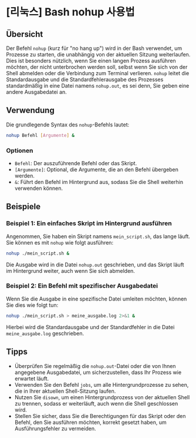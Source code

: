 # [리눅스] Bash nohup 사용법

## Übersicht
Der Befehl `nohup` (kurz für "no hang up") wird in der Bash verwendet, um Prozesse zu starten, die unabhängig von der aktuellen Sitzung weiterlaufen. Dies ist besonders nützlich, wenn Sie einen langen Prozess ausführen möchten, der nicht unterbrochen werden soll, selbst wenn Sie sich von der Shell abmelden oder die Verbindung zum Terminal verlieren. `nohup` leitet die Standardausgabe und die Standardfehlerausgabe des Prozesses standardmäßig in eine Datei namens `nohup.out`, es sei denn, Sie geben eine andere Ausgabedatei an.

## Verwendung
Die grundlegende Syntax des `nohup`-Befehls lautet:

```bash
nohup Befehl [Argumente] &
```

### Optionen
- `Befehl`: Der auszuführende Befehl oder das Skript.
- `[Argumente]`: Optional, die Argumente, die an den Befehl übergeben werden.
- `&`: Führt den Befehl im Hintergrund aus, sodass Sie die Shell weiterhin verwenden können.

## Beispiele
### Beispiel 1: Ein einfaches Skript im Hintergrund ausführen
Angenommen, Sie haben ein Skript namens `mein_script.sh`, das lange läuft. Sie können es mit `nohup` wie folgt ausführen:

```bash
nohup ./mein_script.sh &
```

Die Ausgabe wird in die Datei `nohup.out` geschrieben, und das Skript läuft im Hintergrund weiter, auch wenn Sie sich abmelden.

### Beispiel 2: Ein Befehl mit spezifischer Ausgabedatei
Wenn Sie die Ausgabe in eine spezifische Datei umleiten möchten, können Sie dies wie folgt tun:

```bash
nohup ./mein_script.sh > meine_ausgabe.log 2>&1 &
```

Hierbei wird die Standardausgabe und der Standardfehler in die Datei `meine_ausgabe.log` geschrieben.

## Tipps
- Überprüfen Sie regelmäßig die `nohup.out`-Datei oder die von Ihnen angegebene Ausgabedatei, um sicherzustellen, dass Ihr Prozess wie erwartet läuft.
- Verwenden Sie den Befehl `jobs`, um alle Hintergrundprozesse zu sehen, die in Ihrer aktuellen Shell-Sitzung laufen.
- Nutzen Sie `disown`, um einen Hintergrundprozess von der aktuellen Shell zu trennen, sodass er weiterläuft, auch wenn die Shell geschlossen wird.
- Stellen Sie sicher, dass Sie die Berechtigungen für das Skript oder den Befehl, den Sie ausführen möchten, korrekt gesetzt haben, um Ausführungsfehler zu vermeiden.